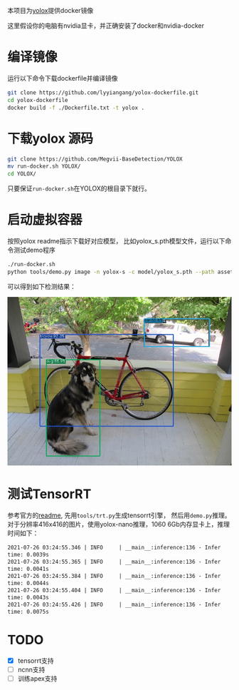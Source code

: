 本项目为[yolox](https://github.com/Megvii-BaseDetection/YOLOX)提供docker镜像

这里假设你的电脑有nvidia显卡，并正确安装了docker和nvidia-docker

# 编译镜像

运行以下命令下载dockerfile并编译镜像

```bash
git clone https://github.com/lyyiangang/yolox-dockerfile.git
cd yolox-dockerfile
docker build -f ./Dockerfile.txt -t yolox .
```

# 下载yolox 源码

```bash
git clone https://github.com/Megvii-BaseDetection/YOLOX
mv run-docker.sh YOLOX/
cd YOLOX/
```
只要保证```run-docker.sh```在YOLOX的根目录下就行。

# 启动虚拟容器

按照yolox readme指示下载好对应模型， 比如yolox_s.pth模型文件，运行以下命令测试demo程序

```bash
./run-docker.sh
python tools/demo.py image -n yolox-s -c model/yolox_s.pth --path assets/dog.jpg --conf 0.3 --nms 0.65 --tsize 640 --save_result --device gpu
```
可以得到如下检测结果：

![](doc/dog.jpg)

# 测试TensorRT

参考官方的[readme](https://github.com/Megvii-BaseDetection/YOLOX/tree/main/demo/TensorRT/python), 先用```tools/trt.py```生成tensorrt引擎，
然后用```demo.py```推理。
对于分辨率416x416的图片，使用yolox-nano推理，1060 6Gb内存显卡上，推理时间如下：
```
2021-07-26 03:24:55.346 | INFO     | __main__:inference:136 - Infer time: 0.0039s
2021-07-26 03:24:55.365 | INFO     | __main__:inference:136 - Infer time: 0.0041s
2021-07-26 03:24:55.384 | INFO     | __main__:inference:136 - Infer time: 0.0044s
2021-07-26 03:24:55.404 | INFO     | __main__:inference:136 - Infer time: 0.0043s
2021-07-26 03:24:55.426 | INFO     | __main__:inference:136 - Infer time: 0.0075s
```

# TODO

- [x] tensorrt支持
- [ ] ncnn支持
- [ ] 训练apex支持